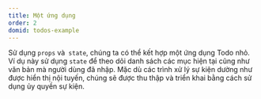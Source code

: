 ```yaml
---
title: Một ứng dụng
order: 2
domid: todos-example
---
```


Sử dụng `props` và` state`, chúng ta có thể kết hợp một ứng dụng Todo nhỏ. Ví dụ này sử dụng `state` để theo dõi danh sách các mục hiện tại cũng như văn bản mà người dùng đã nhập. Mặc dù các trình xử lý sự kiện dường như được hiển thị nội tuyến, chúng sẽ được thu thập và triển khai bằng cách sử dụng ủy quyền sự kiện.